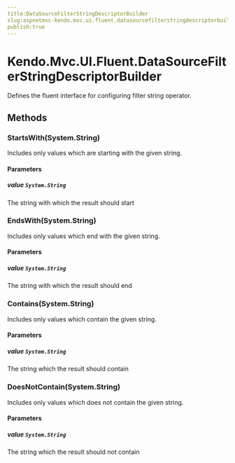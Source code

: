 ```yaml
---
title:DataSourceFilterStringDescriptorBuilder
slug:aspnetmvc-kendo.mvc.ui.fluent.datasourcefilterstringdescriptorbuilder
publish:true
---
```


# Kendo.Mvc.UI.Fluent.DataSourceFilterStringDescriptorBuilder
Defines the fluent interface for configuring filter string operator.



## Methods

### StartsWith(System.String)
Includes only values which are starting with the given string.


#### Parameters

##### value `System.String`
The string with which the result should start




### EndsWith(System.String)
Includes only values which end with the given string.


#### Parameters

##### value `System.String`
The string with which the result should end




### Contains(System.String)
Includes only values which contain the given string.


#### Parameters

##### value `System.String`
The string which the result should contain




### DoesNotContain(System.String)
Includes only values which does not contain the given string.


#### Parameters

##### value `System.String`
The string which the result should not contain





